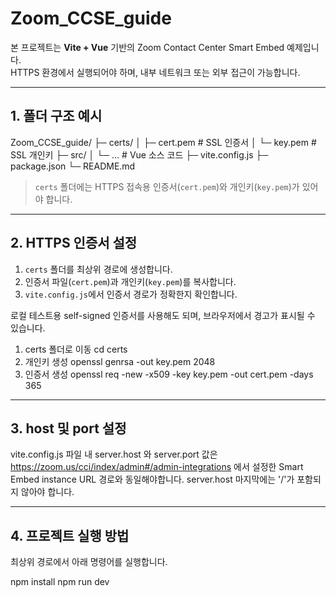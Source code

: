 # Zoom_CCSE_guide

본 프로젝트는 **Vite + Vue** 기반의 Zoom Contact Center Smart Embed 예제입니다.  
HTTPS 환경에서 실행되어야 하며, 내부 네트워크 또는 외부 접근이 가능합니다.

---

## 1. 폴더 구조 예시

Zoom_CCSE_guide/
├─ certs/
│ ├─ cert.pem # SSL 인증서
│ └─ key.pem # SSL 개인키
├─ src/
│ └─ ... # Vue 소스 코드
├─ vite.config.js
├─ package.json
└─ README.md

> `certs` 폴더에는 HTTPS 접속용 인증서(`cert.pem`)와 개인키(`key.pem`)가 있어야 합니다.

---

## 2. HTTPS 인증서 설정

1. `certs` 폴더를 최상위 경로에 생성합니다.
2. 인증서 파일(`cert.pem`)과 개인키(`key.pem`)를 복사합니다.
3. `vite.config.js`에서 인증서 경로가 정확한지 확인합니다.

로컬 테스트용 self-signed 인증서를 사용해도 되며, 브라우저에서 경고가 표시될 수 있습니다.

1. certs 폴더로 이동
   cd certs
2. 개인키 생성 
   openssl genrsa -out key.pem 2048
3. 인증서 생성 
   openssl req -new -x509 -key key.pem -out cert.pem -days 365

---

## 3. host 및 port 설정

vite.config.js 파일 내 server.host 와 server.port 값은
https://zoom.us/cci/index/admin#/admin-integrations 에서 설정한 Smart Embed instance URL 경로와 동일해야합니다.
server.host 마지막에는 '/'가 포함되지 않아야 합니다.

---

## 4. 프로젝트 실행 방법

최상위 경로에서 아래 명령어를 실행합니다.

npm install
npm run dev


